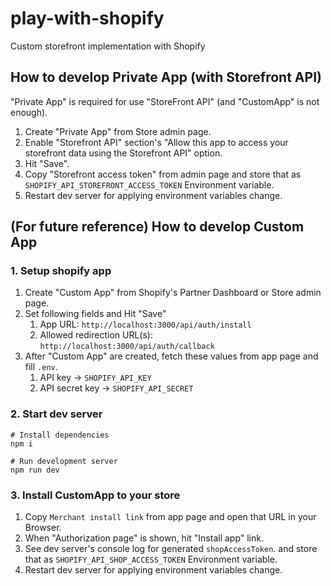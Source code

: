 # play-with-shopify

Custom storefront implementation with Shopify

## How to develop Private App (with Storefront API)

"Private App" is required for use "StoreFront API" (and "CustomApp" is not enough).  

1. Create "Private App" from Store admin page.
2. Enable "Storefront API" section's "Allow this app to access your storefront data using the Storefront API" option.
3. Hit "Save".
4. Copy "Storefront access token" from admin page and store that as `SHOPIFY_API_STOREFRONT_ACCESS_TOKEN` Environment variable.
5. Restart dev server for applying environment variables change.

## (For future reference) How to develop Custom App

### 1. Setup shopify app

1. Create "Custom App" from Shopify's Partner Dashboard or Store admin page.
2. Set following fields and Hit "Save"
   1. App URL: `http://localhost:3000/api/auth/install`
   2. Allowed redirection URL(s): `http://localhost:3000/api/auth/callback`
3. After "Custom App" are created, fetch these values from app page and fill `.env`.
   1. API key -> `SHOPIFY_API_KEY`
   2. API secret key -> `SHOPIFY_API_SECRET`

### 2. Start dev server

```
# Install dependencies
npm i

# Run development server
npm run dev
```

### 3. Install CustomApp to your store

1. Copy `Merchant install link` from app page and open that URL in your Browser.
2. When "Authorization page" is shown, hit "Install app" link.
3. See dev server's console log for generated `shopAccessToken`. and store that as `SHOPIFY_API_SHOP_ACCESS_TOKEN` Environment variable.
4. Restart dev server for applying environment variables change.
